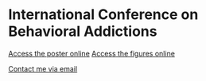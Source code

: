 # International Conference on Behavioral Addictions
[Access the poster online](https://dudasbarnabas.github.io/icba/db_icba_a0.pdf)
[Access the figures online](https://dudasbarnabas.github.io/icba/index.md)

[Contact me via email](mailto:dudasl3arnabas@gmail.com)
